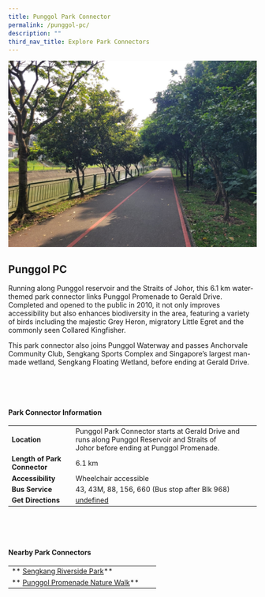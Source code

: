```yaml
---
title: Punggol Park Connector
permalink: /punggol-pc/
description: ""
third_nav_title: Explore Park Connectors
---
```

![](/images/punggolpc1.jpg)

## Punggol PC

Running along Punggol reservoir and the Straits of Johor, this 6.1 km water-themed park connector links Punggol Promenade to Gerald Drive. Completed and opened to the public in 2010, it not only improves accessibility but also enhances biodiversity in the area, featuring a variety of birds including the majestic Grey Heron, migratory Little Egret and the commonly seen Collared Kingfisher.

This park connector also joins Punggol Waterway and passes Anchorvale Community Club, Sengkang Sports Complex and Singapore’s largest man-made wetland, Sengkang Floating Wetland, before ending at Gerald Drive. 

<br>
<br>
<br>

#### Park Connector Information
|  |  |  |
| -------- | -------- | -------- |
| **Location** | Punggol Park Connector starts at&nbsp;Gerald Drive&nbsp;and runs along&nbsp;Punggol Reservoir and Straits of Johor&nbsp;before ending at&nbsp;Punggol Promenade. |  |
| **Length of Park Connector** | 6.1 km   |  |
| **Accessibility** |Wheelchair accessible | |
| **Bus Service** | 43, 43M, 88, 156, 660 (Bus stop after Blk 968)
| **Get Directions** |  [undefined](https://www.onemap.gov.sg/main/v2/?lat=1.3791259111453638&amp;lng=103.87628580387666)

<br>
<br>
<br>	

#### Nearby Park Connectors
|   |  |  |
| -------- | -------- | -------- |
| **  [Sengkang Riverside Park](https://www.nparks.gov.sg/gardens-parks-and-nature/park-connector-network/sengkang-riverside-park)** | | |
| **  [Punggol Promenade Nature Walk](https://www.nparks.gov.sg/gardens-parks-and-nature/park-connector-network/punggol-promenade-nature-walk)** | | |
